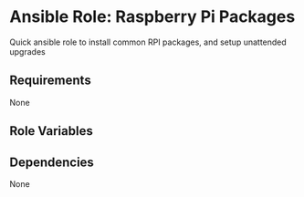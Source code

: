 # Ansible Role: Raspberry Pi Packages

Quick ansible role to install common RPI packages, and setup unattended upgrades

## Requirements

None

## Role Variables



## Dependencies

None

